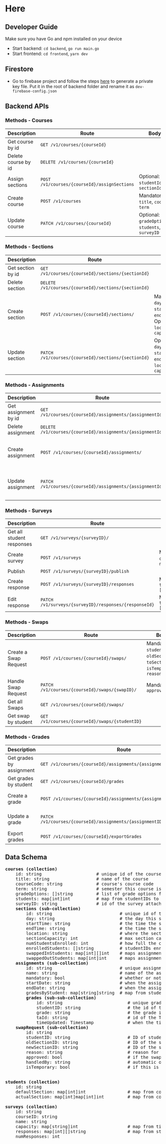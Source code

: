 # Here

## Developer Guide

Make sure you have Go and npm installed on your device

-   Start backend: `cd backend`, `go run main.go`
-   Start frontend: `cd frontend`, `yarn dev`

## Firestore

-   Go to firebase project and follow the steps [here](https://firebase.google.com/docs/admin/setup#initialize-sdk) to generate a private key file. Put it in the root of backend folder and rename it as `dev-firebase-config.json`

## Backend APIs

### Methods - Courses

| Description         | Route                                        | Body                                             | Auth  |
| ------------------- | -------------------------------------------- | ------------------------------------------------ | ----- |
| Get course by id    | `GET /v1/courses/{courseId}`                 |                                                  | All   |
| Delete course by id | `DELETE /v1/courses/{courseId}`              |                                                  | Admin |
| Assign sections     | `POST /v1/courses/{courseId}/assignSections` | Optional: `studentId`, `sectionId`               | Admin |
| Create course       | `POST /v1/courses`                           | Mandatory: `title`, `code`, `term`               | Admin |
| Update course       | `PATCH /v1/courses/{courseId}`               | Optional: `gradeOptions`, `students`, `surveyID` | Admin |

### Methods - Sections

| Description       | Route                                                | Body                                                                       | Auth  |
| ----------------- | ---------------------------------------------------- | -------------------------------------------------------------------------- | ----- |
| Get section by id | `GET /v1/courses/{courseId}/sections/{sectionId}`    |                                                                            | All   |
| Delete section    | `DELETE /v1/courses/{courseId}/sections/{sectionId}` |                                                                            | Admin |
| Create section    | `POST /v1/courses/{courseId}/sections/`              | Mandatory: `day`, `startTime`, `endTime`; Optional: `location`, `capacity` | Admin |
| Update section    | `PATCH /v1/courses/{courseId}/sections/{sectionId}`  | Optional: `day`, `startTime`, `endTime`, `location`, `capacity`            | Admin |

### Methods - Assignments

| Description          | Route                                                      | Body                                                   | Auth  |
| -------------------- | ---------------------------------------------------------- | ------------------------------------------------------ | ----- |
| Get assignment by id | `GET /v1/courses/{courseId}/assignments/{assignmentId}`    |                                                        | All   |
| Delete assignment    | `DELETE /v1/courses/{courseId}/assignments/{assignmentId}` |                                                        | Admin |
| Create assignment    | `POST /v1/courses/{courseId}/assignments/`                 | Mandatory: `name`, `mandatory`, `startDate`, `endDate` | Admin |
| Update assignment    | `PATCH /v1/courses/{courseId}/assignments/{assignmentId}`  | Optional: `name`, `mandatory`, `startDate`, `endDate`  | Admin |

### Methods - Surveys

| Description               | Route                                                 | Body                          | Auth  |
| ------------------------- | ----------------------------------------------------- | ----------------------------- | ----- |
| Get all student responses | `GET /v1/surveys/{surveyID}/`                         |                               | Staff |
| Create survey             | `POST /v1/surveys`                                    | Mandatory: `courseID`, `name` | Admin |
| Publish                   | `POST /v1/surveys/{surveyID}/publish`                 |                               | Admin |
| Create response           | `POST /v1/surveys/{surveyID}/responses`               | Mandatory: `times: []string`  | All   |
| Edit response             | `PATCH /v1/surveys/{surveyID}/responses/{responseId}` | Mandatory: `times: []string`  | All   |

### Methods - Swaps

| Description           | Route                                          | Body                                                                           | Response                  | Auth  |
| --------------------- | ---------------------------------------------- | ------------------------------------------------------------------------------ | ------------------------- | ----- |
| Create a Swap Request | `POST /v1/courses/{courseId}/swaps/`           | Mandatory: `studentID`, `oldSectionID`, `toSectionID`, `isTemporary`, `reason` | `{ok: bool, msg: string}` | All   |
| Handle Swap Request   | `PATCH /v1/courses/{courseId}/swaps/{swapID}/` | Mandatory: `approved`                                                          |                           | Staff |
| Get all Swaps         | `GET /v1/courses/{courseId}/swaps/`            |                                                                                | JSON of swaps             | Staff |
| Get swap by student   | `GET /v1/courses/{courseId}/swaps/{studentID}` |                                                                                |                           | All   |

### Methods - Grades

| Description              | Route                                                                      | Body                                    | Auth  |
| ------------------------ | -------------------------------------------------------------------------- | --------------------------------------- | ----- |
| Get grades by assignment | `GET /v1/courses/{courseId}/assignments/{assignmentID}/grades`             |                                         | Staff |
| Get grades by student    | `GET /v1/courses/{courseId}/grades`                                        | Mandatory: `studentID`                  | All   |
| Create a grade           | `POST /v1/courses/{courseId}/assignments/{assignmentID}/grades`            | Mandatory: `studentID`, `grade`, `taID` | Staff |
| Update a grade           | `PATCH /v1/courses/{courseId}/assignments/{assignmentID}/grades/{gradeId}` | Mandatory: `studentID`, `grade`, `taID` | Staff |
| Export grades            | `POST /v1/courses/{courseId}/exportGrades`                                 |                                         | Admin |

## Data Schema

<pre>
<b>courses (collection)</b>
    id: string                     # unique id of the course
    title: string                  # name of the course
    courseCode: string             # course's course code
    term: string                   # semester this course is offered
    gradeOptions: []string         # list of grade options for the course default: [completed, incomplete, ungraded]
    students: map[int]int          # map from studentIDs to sectionIDs
    surveyID: string               # id of the survey attached to this course
    <b>sections (sub-collection)</b>
        id: string                          # unique id of the section
        day: string                         # the day this section runs
        startTime: string                   # the time the section starts
        endTime: string                     # the time the section ends
        location: string                    # where the section takes place
        sectionCapacity: int                # max section capacity
        numStudentsEnrolled: int            # how full the current section is
        enrolledStudents: []string          # studentIDs enrolled in the section
        swappedInStudents: map[int][]int    # maps assignmentIDs to studentIDs that swap into this section
        swappedOutStudents: map[int]int     # maps assignmentIDs to studentIDs that swapped out of this section
    <b>assignments (sub-collection)</b>
        id: string                          # unique assignment id
        name: string                        # name of the assignment
        mandatory: bool                     # whether or not this assignment is mandatory to complete
        startDate: string                   # when the assignment is released
        endDate: string                     # when the assignment is due
        gradesByStudent: map[string]string  # map from studentID to their gradeID
        <b>grades (sub-sub-collection)</b>
            id: string                         # unique grade id
            studentID: string                  # the id of the student the grade is for
            grade: string                      # the grade in gradeOptions
            taId: string                       # id of the TA that graded the assignment
            timeUpdated: Timestamp             # when the time was updated
    <b>swapRequest (sub-collection)</b>
        id: string
        studentID: string                      # ID of student
        oldSectionID: string                   # ID of the section the student is swapping out of
        newSectionID: string                   # ID of the section the student is swapping into
        reason: string                         # reason for the swap
        approved: bool                         # if the swap was approved or not
        handledBy: string                      # automatic or taID
        isTemporary: bool                      # if this is a temporary swap or not


<b>students (collection)</b>
    id: string
    defaultSection: map[int]int                # map from courseID to sectionID
    actualSection: map[int]map[int]int         # map from courseID to map from assignmentID to sectionID

<b>surveys (collection)</b>
    id: string
    courseID: string
    name: string
    capacity: map[string]int                   # map from time to section capacity
    responses: map[int][]string                # map from studentID to available times
    numResponses: int
</pre>
